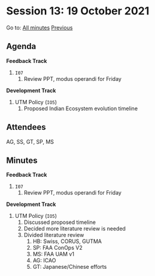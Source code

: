 # Session 13: 19 October 2021

Go to: [All minutes](../index.md) [Previous](./mom-1610.md)

## Agenda

**Feedback Track**

1. `I07`
    1. Review PPT, modus operandi for Friday

**Development Track**

1. UTM Policy (`IO5`)
   1. Proposed Indian Ecosystem evolution timeline

## Attendees

AG, SS, GT, SP, MS

## Minutes

**Feedback Track**

1. `I07`
    1. Review PPT, modus operandi for Friday

**Development Track**

1. UTM Policy (`IO5`)
    1. Discussed proposed timeline
    2. Decided more literature review is needed
    3. Divided literature review
        1. HB: Swiss, CORUS, GUTMA
        2. SP: FAA ConOps V2
        3. MS: FAA UAM v1
        4. AG: ICAO
        5. GT: Japanese/Chinese efforts
